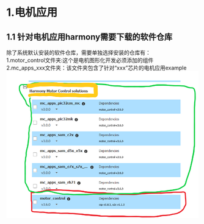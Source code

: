 

# 1.电机应用

## 1.1 针对电机应用harmony需要下载的软件仓库
  除了系统默认安装的软件仓库，需要单独选择安装的仓库有：
  <br/>1.motor_control文件夹:这个是电机图形化开发必须添加的组件
  <br/>2.mc_apps_xxx文件夹：该文件夹包含了针对“xxx”芯片的电机应用example
  ![images](https://github.com/yuchengstudio/cortex-M/blob/master/%E5%BA%94%E7%94%A8%E8%AE%BE%E8%AE%A1/reference/motor_demo_01.png)
